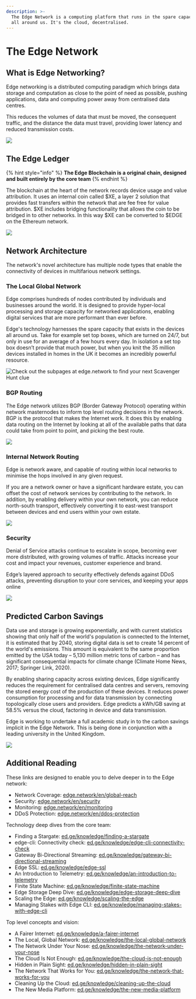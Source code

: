 ```yaml
---
description: >-
  The Edge Network is a computing platform that runs in the spare capacity found
  all around us. It's the cloud, decentralised.
---
```


# The Edge Network

## What is Edge Networking?

Edge networking is a distributed computing paradigm which brings data storage and computation as close to the point of need as possible, pushing applications, data and computing power away from centralised data centres.

This reduces the volumes of data that must be moved, the consequent traffic, and the distance the data must travel, providing lower latency and reduced transmission costs.

![](../.gitbook/assets/edgenetwork.png)

## The Edge Ledger

{% hint style="info" %}
**The Edge Blockchain is a original chain, designed and built entirely by the core team**
{% endhint %}

The blockchain at the heart of the network records device usage and value attribution. It uses an internal coin called $XE, a layer 2 solution that provides fast transfers within the network that are fee free for value attribution. $XE includes bridging functionality that allows the coin to be bridged in to other networks. In this way $XE can be converted to $EDGE on the Ethereum network.

![](../.gitbook/assets/xechain.png)

## Network Architecture

The network's novel architecture has multiple node types that enable the connectivity of devices in multifarious network settings.

### The Local Global Network

Edge comprises hundreds of nodes contributed by individuals and businesses around the world. It is designed to provide hyper-local processing and storage capacity for networked applications, enabling digital services that are more performant than ever before.

Edge's technology harnesses the spare capacity that exists in the devices all around us. Take for example set top boxes, which are turned on 24/7, but only in use for an average of a few hours every day. In isolation a set top box doesn’t provide that much power, but when you knit the 35 million devices installed in homes in the UK it becomes an incredibly powerful resource.

![Check out the subpages at edge.network to find your next Scavenger Hunt clue](../.gitbook/assets/localglobal.png)

### BGP Routing

The Edge network utilizes BGP \(Border Gateway Protocol\) operating within network masternodes to inform top level routing decisions in the network. BGP is the protocol that makes the Internet work. It does this by enabling data routing on the Internet by looking at all of the available paths that data could take from point to point, and picking the best route.

![](../.gitbook/assets/bgp.png)

### Internal Network Routing

Edge is network aware, and capable of routing within local networks to minimise the hops involved in any given request.

If you are a network owner or have a significant hardware estate, you can offset the cost of network services by contributing to the network. In addition, by enabling delivery within your own network, you can reduce north-south transport, effectively converting it to east-west transport between devices and end users within your own estate.

![](../.gitbook/assets/internalrouting.png)

### Security

Denial of Service attacks continue to escalate in scope, becoming ever more distributed, with growing volumes of traffic. Attacks increase your cost and impact your revenues, customer experience and brand.

Edge’s layered approach to security effectively defends against DDoS attacks, preventing disruption to your core services, and keeping your apps online

![](../.gitbook/assets/security.png)

## Predicted Carbon Savings

Data use and storage is growing exponentially, and with current statistics showing that only half of the world's population is connected to the Internet, it is estimated that by 2040, storing digital data is set to create 14 percent of the world's emissions. This amount is equivalent to the same proportion emitted by the USA today – 5,130 million metric tons of carbon – and has significant consequential impacts for climate change \(Climate Home News, 2017; Springer Link, 2020\).

By enabling sharing capacity across existing devices, Edge significantly reduces the requirement for centralised data centres and servers, removing the stored energy cost of the production of these devices. It reduces power consumption for processing and for data transmission by connecting topologically close users and providers. Edge predicts a kWh/GB saving at 58.5% versus the cloud, factoring in device and data transmission.

Edge is working to undertake a full academic study in to the carbon savings implicit in the Edge Network. This is being done in conjunction with a leading university in the United Kingdom.

![](../.gitbook/assets/geennetwork.png)

## Additional Reading

These links are designed to enable you to delve deeper in to the Edge network:

* Network Coverage: [edge.network/en/global-reach](https://edge.network/en/global-reach/)
* Security: [edge.network/en/security](https://edge.network/en/security/)
* Monitoring: [edge.network/en/monitoring](https://edge.network/en/monitoring/)
* DDoS Protection: [edge.network/en/ddos-protection](https://edge.network/en/ddos-protection/)

Technology deep dives from the core team:

* Finding a Stargate: [ed.ge/knowledge/finding-a-stargate](https://ed.ge/knowledge/finding-a-stargate)
* edge-cli: Connectivity check: [ed.ge/knowledge/edge-cli-connectivity-check](https://ed.ge/knowledge/edge-cli-connectivity-check)
* Gateway Bi-Directional Streaming: [ed.ge/knowledge/gateway-bi-directional-streaming](https://ed.ge/knowledge/gateway-bi-directional-streaming)
* Edge SSL: [ed.ge/knowledge/edge-ssl](https://ed.ge/knowledge/edge-ssl)
* An Introduction to Telemetry: [ed.ge/knowledge/an-introduction-to-telemetry](https://ed.ge/knowledge/an-introduction-to-telemetry)
* Finite State Machine: [ed.ge/knowledge/finite-state-machine](https://ed.ge/knowledge/finite-state-machine)
* Edge Storage Deep Dive: [ed.ge/knowledge/edge-storage-deep-dive](https://ed.ge/knowledge/edge-storage-deep-dive)
* Scaling the Edge: [ed.ge/knowledge/scaling-the-edge](https://ed.ge/knowledge/scaling-the-edge)
* Managing Stakes with Edge CLI: [ed.ge/knowledge/managing-stakes-with-edge-cli](https://ed.ge/knowledge/managing-stakes-with-edge-cli)

Top level concepts and vision:

* A Fairer Internet: [ed.ge/knowledge/a-fairer-internet](https://ed.ge/knowledge/a-fairer-internet)
* The Local, Global Network: [ed.ge/knowledge/the-local-global-network](https://ed.ge/knowledge/the-local-global-network)
* The Network Under Your Nose: [ed.ge/knowledge/the-network-under-your-nose](https://ed.ge/knowledge/the-network-under-your-nose)
* The Cloud Is Not Enough: [ed.ge/knowledge/the-cloud-is-not-enough](https://ed.ge/knowledge/the-cloud-is-not-enough)
* Hidden in Plain Sight: [ed.ge/knowledge/hidden-in-plain-sight](https://ed.ge/knowledge/hidden-in-plain-sight)
* The Network That Works for You: [ed.ge/knowledge/the-network-that-works-for-you](https://ed.ge/knowledge/the-network-that-works-for-you)
* Cleaning Up the Cloud: [ed.ge/knowledge/cleaning-up-the-cloud](https://ed.ge/knowledge/cleaning-up-the-cloud)
* The New Media Platform: [ed.ge/knowledge/the-new-media-platform](https://ed.ge/knowledge/the-new-media-platform)

